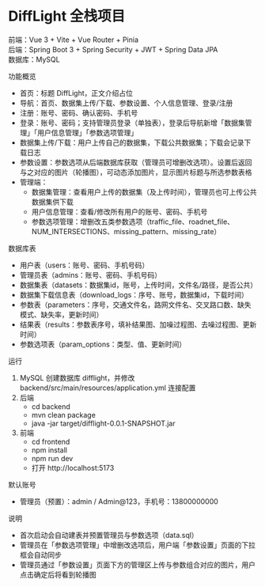 # DiffLight 全栈项目

前端：Vue 3 + Vite + Vue Router + Pinia  
后端：Spring Boot 3 + Spring Security + JWT + Spring Data JPA  
数据库：MySQL

功能概览
- 首页：标题 DiffLight，正文介绍占位
- 导航：首页、数据集上传/下载、参数设置、个人信息管理、登录/注册
- 注册：账号、密码、确认密码、手机号
- 登录：账号、密码；支持管理员登录（单独表），登录后导航新增「数据集管理」「用户信息管理」「参数选项管理」
- 数据集上传/下载：用户上传自己的数据集，下载公共数据集；下载会记录下载日志
- 参数设置：参数选项从后端数据库获取（管理员可增删改选项）。设置后返回与之对应的图片（轮播图），可动态添加图片，显示图片标题与所选参数表格
- 管理端：
  - 数据集管理：查看用户上传的数据集（及上传时间），管理员也可上传公共数据集供下载
  - 用户信息管理：查看/修改所有用户的账号、密码、手机号
  - 参数选项管理：增删改五类参数选项（traffic_file、roadnet_file、NUM_INTERSECTIONS、missing_pattern、missing_rate）

数据库表
- 用户表（users：账号、密码、手机号码）
- 管理员表（admins：账号、密码、手机号码）
- 数据集表（datasets：数据集id，账号，上传时间，文件名/路径，是否公共）
- 数据集下载信息表（download_logs：序号、账号，数据集id，下载时间）
- 参数表（parameters：序号，交通文件名，路网文件名、交叉路口数、缺失模式、缺失率，更新时间）
- 结果表（results：参数表序号，填补结果图、加噪过程图、去噪过程图、更新时间）
- 参数选项表（param_options：类型、值、更新时间）

运行
1) MySQL 创建数据库 difflight，并修改 backend/src/main/resources/application.yml 连接配置
2) 后端
   - cd backend
   - mvn clean package
   - java -jar target/difflight-0.0.1-SNAPSHOT.jar
3) 前端
   - cd frontend
   - npm install
   - npm run dev
   - 打开 http://localhost:5173

默认账号
- 管理员（预置）：admin / Admin@123，手机号：13800000000

说明
- 首次启动会自动建表并预置管理员与参数选项（data.sql）
- 管理员在「参数选项管理」中增删改选项后，用户端「参数设置」页面的下拉框会自动同步
- 管理员通过「参数设置」页面下方的管理区上传与参数组合对应的图片，用户点击确定后将看到轮播图
